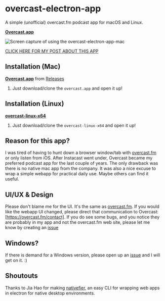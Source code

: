 # overcast-electron-app
A simple (unofficial) overcast.fm podcast app for macOS and Linux.

**[Overcast.app](https://github.com/esthor/overcast-electron-app-mac/releases/download/0.1/overcast-electron-app-mac.0.1.zip)**

![Screen capture of using the overcast-electron-app-mac](http://unhype.me/img/overcast-electron-app.gif)

[CLICK HERE FOR MY POST ABOUT THIS APP](https://medium.com/unhype/i-made-a-podcast-app-for-mac-in-less-than-an-hour-695736895a9f)

## Installation (Mac)
**[Overcast.app](https://github.com/esthor/overcast-electron-app-mac/releases/download/0.1/overcast-electron-app-mac.0.1.zip)** from [Releases](https://github.com/esthor/overcast-electron-app-mac/releases)
1. Just download/clone the `overcast.app` and open it up!

## Installation (Linux)
**[overcast-linux-x64](https://github.com/esthor/overcast-electron-app-mac/tree/master/overcast-linux-x64)**
1. Just download/clone the `overcast-linux-x64` and open it up!

## Reason for this app?
I was tired of having to hunt down a browser window/tab with [overcast.fm](http://overcast.fm) or only listen from iOS. After Instacast went under, Overcast became my preferred podcast app for the last couple of years. The only drawback was there is no native mac app from the company. It was also a nice excuse to wrap a simple webapp for practical daily use. Maybe others can find it useful.

## UI/UX & Design
Please don't blame me for the UI. It's the same as [overcast.fm](http://overcast.fm). If you would like the webapp UI changed, please direct that communication to Overcast: [https://overcast.fm/contact]. If you do see some bugs, and you notice they are probably in my app and not the overcast.fm web site, please let me know by creating an [issue](https://github.com/esthor/overcast-electron-app-mac/issues)

## Windows?
If there is demand for a Windows version, please open up an [issue](https://github.com/esthor/overcast-electron-app-mac/issues) and I will get on it. :)

## Shoutouts
Thanks to Jia Hao for making [nativefier](https://github.com/jiahaog/nativefier), an easy CLI for wrapping web apps in electron for native desktop environments.
